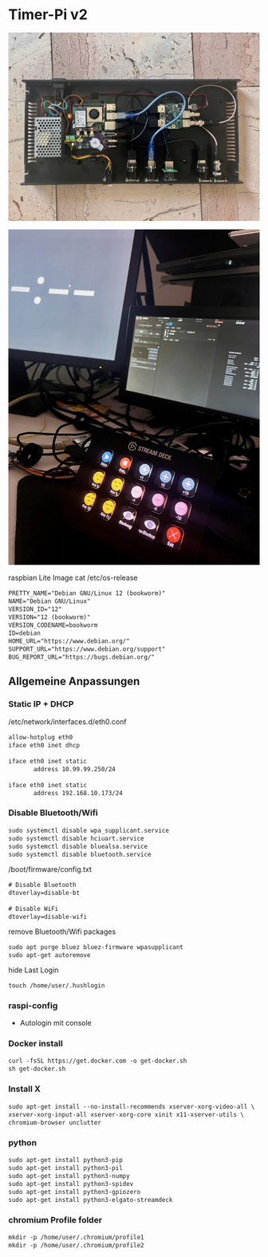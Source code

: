 # Timer-Pi v2

![Overview Hardware](1.jpeg)

![Streamdeck integration](2.jpeg)


raspbian Lite Image
cat /etc/os-release
```
PRETTY_NAME="Debian GNU/Linux 12 (bookworm)"
NAME="Debian GNU/Linux"
VERSION_ID="12"
VERSION="12 (bookworm)"
VERSION_CODENAME=bookworm
ID=debian
HOME_URL="https://www.debian.org/"
SUPPORT_URL="https://www.debian.org/support"
BUG_REPORT_URL="https://bugs.debian.org/"
```

## Allgemeine Anpassungen

### Static IP + DHCP

/etc/network/interfaces.d/eth0.conf
```
allow-hotplug eth0
iface eth0 inet dhcp

iface eth0 inet static
       address 10.99.99.250/24

iface eth0 inet static
       address 192.168.10.173/24
```

### Disable Bluetooth/Wifi 
```
sudo systemctl disable wpa_supplicant.service
sudo systemctl disable hciuart.service
sudo systemctl disable bluealsa.service
sudo systemctl disable bluetooth.service
```

/boot/firmware/config.txt
```
# Disable Bluetooth
dtoverlay=disable-bt
 
# Disable WiFi
dtoverlay=disable-wifi
```

remove Bluetooth/Wifi packages
```
sudo apt purge bluez bluez-firmware wpasupplicant
sudo apt-get autoremove
```

hide Last Login
```
touch /home/user/.hushlogin
```

### raspi-config 
- Autologin mit console
  
### Docker install
```
curl -fsSL https://get.docker.com -o get-docker.sh
sh get-docker.sh
```
### Install X
```
sudo apt-get install --no-install-recommends xserver-xorg-video-all \
xserver-xorg-input-all xserver-xorg-core xinit x11-xserver-utils \
chromium-browser unclutter
```

### python 
```
sudo apt-get install python3-pip
sudo apt-get install python3-pil
sudo apt-get install python3-numpy
sudo apt-get install python3-spidev
sudo apt-get install python3-gpiozero
sudo apt-get install python3-elgato-streamdeck
```

### chromium Profile folder
```
mkdir -p /home/user/.chromium/profile1
mkdir -p /home/user/.chromium/profile2
```

